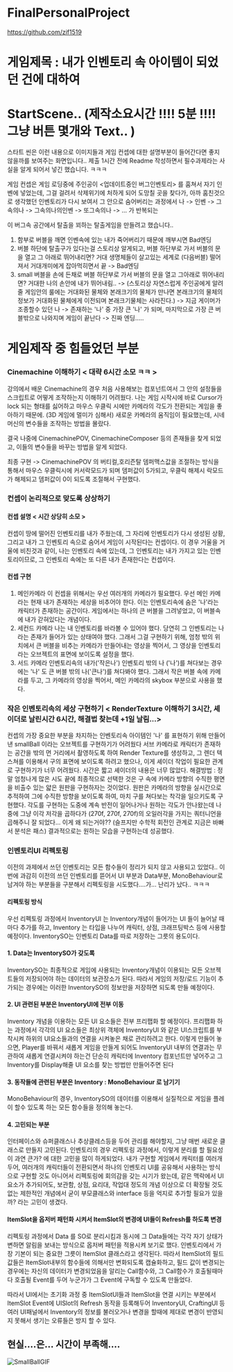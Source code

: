 # FinalPersonalProject
https://github.com/zif1519


# 게임제목 : 내가 인벤토리 속 아이템이 되었던 건에 대하여

# StartScene.. (제작소요시간   !!!!    5분   !!!!     그냥 버튼 몇개와 Text.. )
스타트 씬은 이런 내용으로 이미지들과 게임 컨셉에 대한 설명부분이 들어간다면 좋지 않을까를 보여주는 화면입니다..
제출 1시간 전에 Readme 작성하면서 필수과제라는 사실을 알게 되어서 넣긴 했습니다. ㅋㅋㅋ

게임 컨셉은
게임 로딩중에 주인공이 <업데이트중인 버그인벤토리> 를 훔쳐서 자기 인벤에 넣었는데, 그걸 걸려서 삭제위기에 처하게 되어
도망칠 곳을 찾다가, 아까 훔친것으로 생각했던 인벤토리가 다시 보여서 그 안으로 숨어버리는 과정에서   나 -> 인벤 -> 그속의나 -> 그속의나의인벤 -> 또그속의나 -> ...
가 반복되는 

이 버그속 공간에서 탈출을 꾀하는 탈출게임을 만들려고 했습니다..

1. 함부로 버블을 깨면 인벤속에 있는 내가 죽어버리기 때문에 깨부시면 Bad엔딩
2. 버블 하단에 탈출구가 있다는걸 스토리상 알게되고, 버블 하단부로 가서 버블의 문을 열고 그 아래로 뛰어내리면? 거대 생명체들이 살고있는 세계로 (다음버블) 떨어져서 거대개미에게 잡아먹히면서 끝 -> Bad엔딩
3. small 버블을 손에 든채로 버블 하단부로 가서 버블의 문을 열고 그아래로 뛰어내리면? 거대한 나의 손안에 내가 뛰어내림..
   -> (스토리상 자연스럽게 주인공에게 알려줄 게임안의 룰에는 거대화된 물체와 본래크기의 물체가 만나면 본래크기의 물체의 정보가 거대화된 물체에게 이전되며 본래크기물체는 사라진다.)
   -> 지금 게이머가 조종할수 있던 나 -> 존재하는 '나' 중 가장 큰 '나' 가 되며, 마지막으로 가장 큰 버블밖으로 나와지며 게임이 끝난다 -> 진짜 엔딩.....

   
# 게임제작 중 힘들었던 부분
### Cinemachine 이해하기 < 대략 6시간 소모 ㅋㅋ >
강의에서 배운 Cinemachine의 경우 처음 사용해보는 컴포넌트여서 그 안의 설정들을 스크립트로 어떻게 조작하는지 이해하기 어려웠다.
나는 게임 시작시에 바로 Cursor가 lock 되는 형태를 싫어하고 마우스 우클릭 시에만 카메라의 각도가 전환되는 게임을 좋아하기 때문에. (3D 게임에 멀미가 심해서)
새로운 카메라의 움직임이 필요했는데, 시네머신의 변수들을 조작하는 방법을 몰랐다.


결국 나중에 CinemachinePOV, CinemachineComposer 등의 존재들을 찾게 되었고, 이들의 변수들을 바꾸는 방법을 알게 되었다.

최종 구현 -> CinemachinePOV 의  버티컬,호리즌탈 뎀퍼맥스값을 조절하는 방식을 통해서 마우스 우클릭시에 커서락모드가 되며 뎀퍼값이 5가되고, 우클릭 해제시 락모드가 해제되고 뎀퍼값이 0이 되도록
조절해서 구현했다.

### 컨셉이 논리적으로 맞도록 상상하기
#### 컨셉 설명 < 시간 상당히 소모 >
컨셉이 땅에 떨어진 인벤토리를 내가 주웠는데, 그 자리에 인벤토리가 다시 생성된 상황, 그리고 내가 그 인벤토리 속으로 숨어서 게임이 시작된다는 컨셉이다.
이 경우 거울을 거울에 비친것과 같이, 나는 인벤토리 속에 있는데, 그 인벤토리는 내가 가지고 있는 인벤토리이므로, 그 인벤토리 속에는 또 다른 내가 존재한다는
컨셉이다.
#### 컨셉 구현
1. 메인카메라
이 컨셉을 위해서는 우선 여러개의 카메라가 필요했다. 우선 메인 카메라는 현재 내가 존재하는 세상을 비추어야 한다. 이는 인벤토리속에 숨은 '나'라는 캐릭터가 존재하는 공간이다.
게임에서는 하나의 큰 버블을 그려넣었고, 이 버블속에 내가 갇혀있다는 개념이다.
2. 세컨드 카메라
나는 내 인벤토리를 바라볼 수 있어야 했다. 당연히 그 인벤토리는 나라는 존재가 들어가 있는 상태여야 했다. 그래서 그걸 구현하기 위해, 엄청 밖의 위치에서 큰 버블을 비추는 카메라가
만들어내는 영상을 찍어서, 그 영상을 인벤토리라는 오브젝트의 표면에 보이도록 설정을 했다.
3. 서드 카메라
인벤토리속의 내가('작은나') 인벤토리 밖의 나 ('나')를 쳐다보는 경우에는 '나' 도 큰 버블 밖의 나('큰나')를 쳐다봐야 했다. 그래서 작은 버블 속에 카메라를 두고,
그 카메라의 영상을 찍어서, 메인 카메라의 skybox 부분으로 사용을 했다.
 

### 작은 인벤토리속의 세상 구현하기 < RenderTexture 이해하기 3시간, 셰이더로 날린시간 6시간, 해결법 찾는데 +1일 날림...>
컨셉의 가장 중요한 부분을 차지하는 인벤토리속 아이템인 '나' 를 표현하기 위해 만들어낸 smallBall 이라는 오브젝트를 구현하기가 어려웠다
서브 카메라로 캐릭터가 존재하는 공간을 밖의 먼 거리에서 촬영하도록 하여 Render Texture를 생성하고, 그 렌더 텍스쳐를 이용해서 구의 표면에
보이도록 하려고 했으나, 이게 셰이더 작업이 필요한 관계로 구현하기가 너무 어려웠다. 시간은 짧고 셰이더의 내용은 너무 많았다.
해결방법 : 정말 엄청나게 많은 시도 끝에 최종적으로 선택한 것은 구 속에 카메라 방향의 수직한 평면을 비출수 있는 얇은 원판을 구현하자는 것이었다.
원판은 카메라의 방향을 실시간으로 추적하여 그에 수직한 방향을 보이도록 하여, 마치 구를 쳐다보는 착각을 일으키도록 구현했다.
각도를 구현하는 도중에 계속 반전이 일어나거나 원하는 각도가 안나왔는데 나중에 그냥 이각 저각을 곱하다가 (270f, 270f, 270f)의 오일러각을
가지는 쿼터니언을 곱해주니 잘 되었다... 이게 왜 되는거야?? (슬프지만 수학적 회전인 관계로 지금은 바빠서 분석은 패스)
결과적으로는 원하는 모습을 구현하는데 성공했다.

### 인벤토리UI 리펙토링
이전의 과제에서 쓰던 인벤토리는 모든 함수들이 정리가 되지 않고 사용되고 있었다..
이번에 과감히 이전의 쓰던 인벤토리를 뜯어서 UI 부분과 Data부분, MonoBehaviour로 남겨야 하는 부분들을 구분해서 
리펙토링을 시도했다....가... 난리가 났다.. ㅋㅋㅋ

#### 리펙토링 방식
우선 리펙토링 과정에서 InventoryUI 는 Inventory개념이 들어가는 UI 들이 늘어날 때마다 추가를 하고, Inventory 는 타입을 나누어
캐릭터, 상점, 크래프팅박스 등에 사용할 예정이다. InventorySO는 인벤토리 Data를 따로 저장하는 그릇의 용도이다.

#### 1. Data는 InventorySO가 갖도록
InventorySO는 최종적으로 게임에 사용되는 Inventory개념이 이용되는 모든 오브젝트들의 저장되어야 하는 데이터의 보관장소가 된다.
따라서 게임의 저장/로드 기능이 추가되는 경우에는 이러한 InventorySO의 정보만을 저장하면 되도록 만들 예정이다.

#### 2. UI 관련된 부분은 InventoryUI에 전부 이동
Inventory 개념을 이용하는 모든 UI 요소들은 전부 프리팹화 할 예정이다.
프리팹화 하는 과정에서 각각의 UI 요소들은 최상위 객체에 InventoryUI 와 같은 UI스크립트를 부착시켜 하위의 UI요소들과의 연결을
시켜놓은 채로 관리하려고 한다. 이렇게 만들어 놓으면, Player를 바꿔서 새롭게 게임을 만들게 되어도 InventoryUI 내부의 연결과는 무관하여
새롭게 연결시켜야 하는건 단순히 캐릭터에 Inventory 컴포넌트만 넣어주고 그 Inventory를 Display해줄 UI 요소를 찾는 방법만 만들어주면 된다

#### 3. 동작들에 관련된 부분은 Inventory : MonoBehaviour 로 남기기
MonoBehaviour의 경우, InventorySO의 데이터를 이용해서 실질적으로 게임을 플레이 할수 있도록 하는 모든 함수들을 정의해 놓는다.

#### 4. 고민되는 부분
인터페이스와 슈퍼클래스나 추상클레스등을 두어 관리를 해야할지, 그냥 매번 새로운 클래스로 만들지 고민된다.
인벤토리의 경우 리펙토링 과정에서, 이렇게 분리를 할 필요성이 과연 큰가? 에 대한 고민을 많이 하게되었다. 내가 구현할 게임에서
캐릭터를 여러개 두어, 여러개의 캐릭터들이 전환되면서 하나의 인벤토리 UI를 공유해서 사용하는 방식으로 구현할 것도 아니어서
리펙토링에 회의감을 갖는 시기가 왔는데,
같은 맥락에서 UI요소가 추가되어도, 보관함, 상점, 요리대, 작업대 정도의 개념 이상으로 더 확장될 것도 없는 제한적인 개념에서
굳이 부모클래스와 interface 등을 억지로 추가할 필요가 있을까? 라는 고민이 생겼다.

#### ItemSlot을 옵저버 패턴화 시켜서 ItemSlot의 변경에 UI들이 Refresh를 하도록 변경
리펙토링 과정에서 Data 를 SO로 분리시킴과 동시에 그 Data들에는 각각 자기 상태가 변하면 알림을 보내는 방식으로 옵저버 패턴을
적용시켜 보기로 했다. 인벤토리에서 가장 기본이 되는 중요한 그릇이 ItemSlot 클래스라고 생각된다.
따라서 ItemSlot의 필드 값들은 ItemSlot내부의 함수들에 의해서만 변화되도록 캡슐화하고, 필드 값이 변경되는 경우에는
자신의 데이터가 변경되었음을 알리는 Call함수와, 그 Call함수가 호출될때마다 호출될 Event를 두어 누군가가 그 Event에
구독할 수 있도록 만들었다.

따라서 UI에서는 초기화 과정 중 ItemSlotUI들과 ItemSlot을 연결 시키는 부분에서 ItemSlot Event에 UISlot의 Refresh 동작을
등록해두어 InventoryUI, CraftingUI 등 여러 UI패널에서 Inventory의 정보를 불러오거나 변경을 할때에 제대로 변경이 반영되지
못해서 생기는 오류들은 방지 할 수 있다.

## 현실....은... 시간이 부족해....

![SmallBallGIF](https://github.com/Zif1519/FinalPersonalProject/assets/141081153/a1408da2-e59c-459d-9d06-e66651efdd31)
